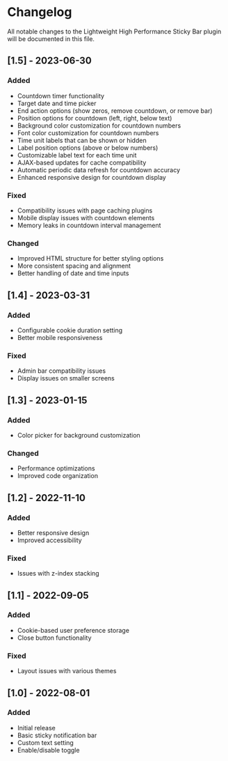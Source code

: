 # Changelog

All notable changes to the Lightweight High Performance Sticky Bar plugin will be documented in this file.

## [1.5] - 2023-06-30

### Added
- Countdown timer functionality
- Target date and time picker
- End action options (show zeros, remove countdown, or remove bar)
- Position options for countdown (left, right, below text)
- Background color customization for countdown numbers
- Font color customization for countdown numbers
- Time unit labels that can be shown or hidden
- Label position options (above or below numbers)
- Customizable label text for each time unit
- AJAX-based updates for cache compatibility
- Automatic periodic data refresh for countdown accuracy
- Enhanced responsive design for countdown display

### Fixed
- Compatibility issues with page caching plugins
- Mobile display issues with countdown elements
- Memory leaks in countdown interval management

### Changed
- Improved HTML structure for better styling options
- More consistent spacing and alignment
- Better handling of date and time inputs

## [1.4] - 2023-03-31

### Added
- Configurable cookie duration setting
- Better mobile responsiveness

### Fixed
- Admin bar compatibility issues
- Display issues on smaller screens

## [1.3] - 2023-01-15

### Added
- Color picker for background customization

### Changed
- Performance optimizations
- Improved code organization

## [1.2] - 2022-11-10

### Added
- Better responsive design
- Improved accessibility

### Fixed
- Issues with z-index stacking

## [1.1] - 2022-09-05

### Added
- Cookie-based user preference storage
- Close button functionality

### Fixed
- Layout issues with various themes

## [1.0] - 2022-08-01

### Added
- Initial release
- Basic sticky notification bar
- Custom text setting
- Enable/disable toggle 